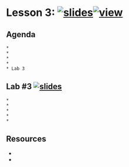 # Lesson 3:  [![slides](../_images/slides-clean.png)](slides/june-DSO-bootcamp-week-nine-lesson-three.pdf)[![view](../_images/view-clean.png)](https://speakerdeck.com/devsecops/devsecops-bootcamp-week-9-lesson-3)

## Agenda

```
*
*
* 
* 
* Lab 3
```

## Lab #3 [![slides](../_images/lab-clean.png)](labs/LAB-3.md)

```
* 
* 
* 
* 
* 
```

## Resources
* 
*
